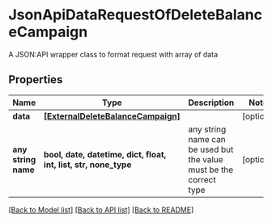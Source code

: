 # JsonApiDataRequestOfDeleteBalanceCampaign

A JSON:API wrapper class to format request with array of data

## Properties
Name | Type | Description | Notes
------------ | ------------- | ------------- | -------------
**data** | [**[ExternalDeleteBalanceCampaign]**](ExternalDeleteBalanceCampaign.md) |  | [optional] 
**any string name** | **bool, date, datetime, dict, float, int, list, str, none_type** | any string name can be used but the value must be the correct type | [optional]

[[Back to Model list]](../README.md#documentation-for-models) [[Back to API list]](../README.md#documentation-for-api-endpoints) [[Back to README]](../README.md)


